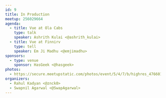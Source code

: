 ```yaml
---
id: 9
title: In Production
meetup: 256029664
agenda:
  - title: Vue at Ola Cabs
    type: talk
    speaker: Ashrith Kulai <@ashrith_kulai>
  - title: Vue at Finnirv
    type: tell
    speaker: Em Ji Madhu <@emjimadhu>
sponsors:
  - type: venue
    sponsor: HasGeek <@hasgeek>
photos:
  - https://secure.meetupstatic.com/photos/event/5/4/7/b/highres_476601627.jpeg
organizers:
  - Rahul Kadyan <@znck0>
  - Swapnil Agarwal <@SwapAgarwal>
---
```


<EventPage />
